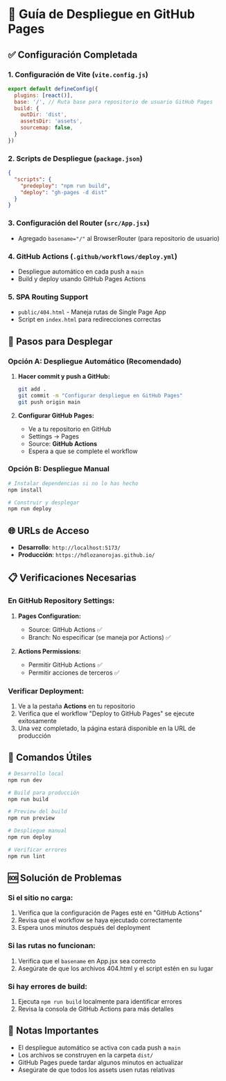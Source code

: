 # 🚀 Guía de Despliegue en GitHub Pages

## ✅ Configuración Completada

### 1. **Configuración de Vite** (`vite.config.js`)
```javascript
export default defineConfig({
  plugins: [react()],
  base: '/', // Ruta base para repositorio de usuario GitHub Pages
  build: {
    outDir: 'dist',
    assetsDir: 'assets',
    sourcemap: false,
  }
})
```

### 2. **Scripts de Despliegue** (`package.json`)
```json
{
  "scripts": {
    "predeploy": "npm run build",
    "deploy": "gh-pages -d dist"
  }
}
```

### 3. **Configuración del Router** (`src/App.jsx`)
- Agregado `basename="/"` al BrowserRouter (para repositorio de usuario)

### 4. **GitHub Actions** (`.github/workflows/deploy.yml`)
- Despliegue automático en cada push a `main`
- Build y deploy usando GitHub Pages Actions

### 5. **SPA Routing Support**
- `public/404.html` - Maneja rutas de Single Page App
- Script en `index.html` para redirecciones correctas

## 🎯 Pasos para Desplegar

### Opción A: Despliegue Automático (Recomendado)
1. **Hacer commit y push a GitHub:**
   ```bash
   git add .
   git commit -m "Configurar despliegue en GitHub Pages"
   git push origin main
   ```

2. **Configurar GitHub Pages:**
   - Ve a tu repositorio en GitHub
   - Settings → Pages
   - Source: **GitHub Actions**
   - Espera a que se complete el workflow

### Opción B: Despliegue Manual
```bash
# Instalar dependencias si no lo has hecho
npm install

# Construir y desplegar
npm run deploy
```

## 🌐 URLs de Acceso

- **Desarrollo**: `http://localhost:5173/`
- **Producción**: `https://hdlozanorojas.github.io/`

## 📋 Verificaciones Necesarias

### En GitHub Repository Settings:
1. **Pages Configuration:**
   - Source: GitHub Actions ✅
   - Branch: No especificar (se maneja por Actions) ✅

2. **Actions Permissions:**
   - Permitir GitHub Actions ✅
   - Permitir acciones de terceros ✅

### Verificar Deployment:
1. Ve a la pestaña **Actions** en tu repositorio
2. Verifica que el workflow "Deploy to GitHub Pages" se ejecute exitosamente
3. Una vez completado, la página estará disponible en la URL de producción

## 🔧 Comandos Útiles

```bash
# Desarrollo local
npm run dev

# Build para producción
npm run build

# Preview del build
npm run preview

# Despliegue manual
npm run deploy

# Verificar errores
npm run lint
```

## 🆘 Solución de Problemas

### Si el sitio no carga:
1. Verifica que la configuración de Pages esté en "GitHub Actions"
2. Revisa que el workflow se haya ejecutado correctamente
3. Espera unos minutos después del deployment

### Si las rutas no funcionan:
1. Verifica que el `basename` en App.jsx sea correcto
2. Asegúrate de que los archivos 404.html y el script estén en su lugar

### Si hay errores de build:
1. Ejecuta `npm run build` localmente para identificar errores
2. Revisa la consola de GitHub Actions para más detalles

## 📝 Notas Importantes

- El despliegue automático se activa con cada push a `main`
- Los archivos se construyen en la carpeta `dist/`
- GitHub Pages puede tardar algunos minutos en actualizar
- Asegúrate de que todos los assets usen rutas relativas
